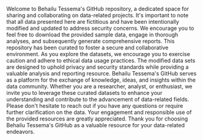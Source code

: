Welcome to Behailu Tessema's GitHub repository, a dedicated space for sharing and collaborating on data-related projects. 
It's important to note that all data presented here are fictitious and have been intentionally modified and updated to address security concerns. 
We encourage you to feel free to download the provided sample data, engage in thorough analyses, and subsequently generate comprehensive reports. 
This repository has been curated to foster a secure and collaborative environment. 
As you explore the datasets, we encourage you to exercise caution and adhere to ethical data usage practices. 
The modified data sets are designed to uphold privacy and security standards while providing a valuable analysis and reporting resource. 
Behailu Tessema's GitHub serves as a platform for the exchange of knowledge, ideas, and insights within the data community. 
Whether you are a researcher, analyst, or enthusiast, we invite you to leverage these curated datasets to enhance your understanding and contribute to the advancement of data-related fields. 
Please don't hesitate to reach out if you have any questions or require further clarification on the data. Your engagement and responsible use of the provided resources are greatly appreciated. 
Thank you for choosing Behailu Tessema's GitHub as a valuable resource for your data-related endeavors.
